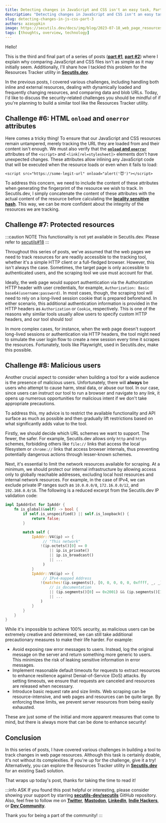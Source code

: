 ```yaml
---
title: Detecting changes in JavaScript and CSS isn't an easy task, Part 3
description: "Detecting changes in JavaScript and CSS isn't an easy task, Part 3: security and hardening."
slug: detecting-changes-in-js-css-part-3
authors: azasypkin
image: https://secutils.dev/docs/img/blog/2023-07-18_web_page_resources_tracker.png
tags: [thoughts, overview, technology]
---
```

Hello!

This is the third and final part of a series of posts ([**part #1**](https://secutils.dev/docs/blog/detecting-changes-in-js-css-part-1), [**part #2**](https://secutils.dev/docs/blog/detecting-changes-in-js-css-part-2)) where I explain why comparing JavaScript and CSS files isn't as simple as it may initially seem. Additionally, I'll share how I tackled this problem for the Resources Tracker utility in [**Secutils.dev**](https://secutils.dev/).

In the previous posts, I covered various challenges, including handling both inline and external resources, dealing with dynamically loaded and frequently changing resources, and comparing data and blob URLs. Today, I'd like to discuss the security-related challenges you should be mindful of if you're planning to build a similar tool like the Resources Tracker utility.

<!--truncate-->

## Challenge #6: HTML `onload` and `onerror` attributes

Here comes a tricky thing! To ensure that our JavaScript and CSS resources remain untampered, merely tracking the URL they are loaded from and their content isn't enough. We must also verify that the [**`onload` and `onerror`**](https://developer.mozilla.org/en-US/docs/Web/API/HTMLElement/load_event) attributes of the `<script>` and `<link[rel=stylesheet]>` elements don't have unexpected changes. These attributes allow inlining any JavaScript code that will be executed when the resource loads or even when it fails to load:

```tsx
<script src="https://some-legit-url" onload="alert('😈')"></script>
```

To address this concern, we need to include the content of these attributes when generating the fingerprint of the resource we wish to track. In Secutils.dev, I simply concatenate the content of these attributes with the actual content of the resource before calculating the [**locality sensitive hash**](https://tlsh.org/). This way, we can be more confident about the integrity of the resources we are tracking.

## Challenge #7: Protected resources

:::caution NOTE
This functionality is not yet available in Secutils.dev. Please refer to [secutils#18](https://github.com/secutils-dev/secutils/issues/18)
:::

Throughout this series of posts, we've assumed that the web pages we need to track resources for are readily accessible to the tracking tool, whether it's a simple HTTP client or a full-fledged browser. However, this isn't always the case. Sometimes, the target page is only accessible to authenticated users, and the scraping tool we use must account for that.

Ideally, the web page would support authentication via the Authorization HTTP header with user credentials, for example, `Authorization: Basic base64(username:password)`. In most cases, though, the scraping tool will need to rely on a long-lived session cookie that is prepared beforehand. In either scenario, this additional authentication information is provided in the HTTP headers as `Authorization` or `Cookie`, respectively. This is one of the reasons why similar tools usually allow users to specify custom HTTP headers, and our tool should too!

In more complex cases, for instance, when the web page doesn't support long-lived sessions or authentication via HTTP headers, the tool might need to simulate the user login flow to create a new session every time it scrapes the resources. Fortunately, tools like Playwright, used in Secutils.dev, make this possible.

## Challenge #8: Malicious users

Another crucial aspect to consider when building a tool for a wide audience is the presence of malicious users. Unfortunately, there will **always** be users who attempt to cause harm, steal data, or abuse our tool. In our case, since users can instruct our tool to run a browser and navigate to any link, it opens up numerous opportunities for malicious intent if we don't take appropriate precautions.

To address this, my advice is to restrict the available functionality and API surface as much as possible and then gradually lift restrictions based on what significantly adds value to the tool.

Firstly, we should decide which URL schemes we want to support. The fewer, the safer. For example, Secutils.dev allows only `http` and `https` schemes, forbidding others like `file://` links that access the local filesystem or `chrome://` links that access browser internals, thus preventing potentially dangerous actions through lesser-known schemes.

Next, it's essential to limit the network resources available for scraping. At a minimum, we should protect our internal infrastructure by allowing access only to globally reachable addresses, excluding local host resources and internal network resources. For example, in the case of IPv4, we can exclude private IP ranges such as `10.0.0.0/8`, `172.16.0.0/12`, and `192.168.0.0/16`. The following is a reduced excerpt from the Secutils.dev IP validation code:
```rust
impl IpAddrExt for IpAddr {
    fn is_global(&self) -> bool {
        if self.is_unspecified() || self.is_loopback() {
            return false;
        }

        match self {
            IpAddr::V4(ip) => {
                 // "This network"
                !(ip.octets()[0] == 0 
                    || ip.is_private()
                    || ip.is_broadcast()
                    || ...
                 )
            }
            IpAddr::V6(ip) => {
                 // IPv4-mapped Address
                !(matches!(ip.segments(), [0, 0, 0, 0, 0, 0xffff, _, _]) 
                    // is_documentation
                    || (ip.segments()[0] == 0x2001) && (ip.segments()[1] == 0xdb8)
                    || ...
                )
            }
        }
    }
}
```

While it's impossible to achieve 100% security, as malicious users can be extremely creative and determined, we can still take additional precautionary measures to make their life harder. For example:

* Avoid exposing raw error messages to users. Instead, log the original message on the server and return something more generic to users. This minimizes the risk of leaking sensitive information in error messages. 
* Implement reasonable default timeouts for requests to extract resources to enhance resilience against Denial-of-Service (DoS) attacks. By setting timeouts, we ensure that requests are canceled and resources are released when necessary. 
* Introduce basic request rate and size limits. Web scraping can be resource-intensive, and web pages and resources can be quite large. By enforcing these limits, we prevent server resources from being easily exhausted.

These are just some of the initial and more apparent measures that come to mind, but there is always more that can be done to enhance security!

## Conclusion

In this series of posts, I have covered various challenges in building a tool to track changes in web page resources. Although this task is certainly doable, it's not without its complexities. If you're up for the challenge, give it a try! Alternatively, you can explore the Resources Tracker utility in [**Secutils.dev**](https://secutils.dev) for an existing SaaS solution.

That wraps up today's post, thanks for taking the time to read it!

:::info ASK
If you found this post helpful or interesting, please consider showing your support by starring [**secutils-dev/secutils**](https://github.com/secutils-dev/secutils) GitHub repository. Also, feel free to follow me on [**Twitter**](https://twitter.com/aleh_zasypkin), [**Mastodon**](https://infosec.exchange/@azasypkin), [**LinkedIn**](https://www.linkedin.com/in/azasypkin/), [**Indie Hackers**](https://www.indiehackers.com/azasypkin/history), or [**Dev Community**](https://dev.to/azasypkin).

Thank you for being a part of the community!
:::
